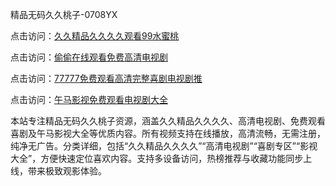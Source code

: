 精品无码久久桃子-0708YX

点击访问：<a href="https://heiliaozj3tjd.pages.dev">久久精品久久久久观看99水蜜桃</a>

点击访问：<a href="https://heiliaoe8ajia.pages.dev">偷偷在线观看免费高清电视剧</a>

点击访问：<a href="https://heiliaoxqkkct.pages.dev">77777免费观看高清完整喜剧电视剧推</a>

点击访问：<a href="https://heiliaoxwd5i8.pages.dev">午马影视免费观看电视剧大全</a>

本站专注精品无码久久桃子资源，涵盖久久精品久久久久、高清电视剧、免费观看喜剧及午马影视大全等优质内容。所有视频支持在线播放，高清流畅，无需注册，纯净无广告。分类详细，包括“久久精品久久久久”“高清电视剧”“喜剧专区”“影视大全”，方便快速定位喜欢内容。支持多设备访问，热榜推荐与收藏功能同步上线，带来极致观影体验。

<span style="display:none;">[Canonical link](https://github.com/bon20250708/so77 ）</span>
